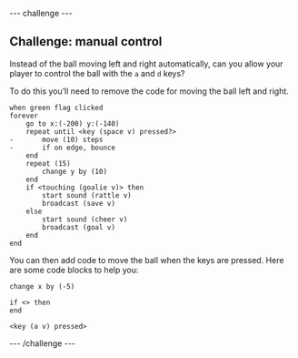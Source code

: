 --- challenge ---
## Challenge: manual control
Instead of the ball moving left and right automatically, can you allow your player to control the ball with the `a` and `d` keys?

To do this you’ll need to remove the code for moving the ball left and right.

```blocks3
when green flag clicked
forever
	go to x:(-200) y:(-140)
	repeat until <key (space v) pressed?>
-		move (10) steps
-		if on edge, bounce
	end
	repeat (15)
		change y by (10)
	end
	if <touching (goalie v)> then
		start sound (rattle v)
		broadcast (save v)
	else
		start sound (cheer v)
		broadcast (goal v)
	end
end
```

You can then add code to move the ball when the keys are pressed. Here are some code blocks to help you:

```blocks3
change x by (-5)

if <> then 
end

<key (a v) pressed>
```

--- /challenge ---
